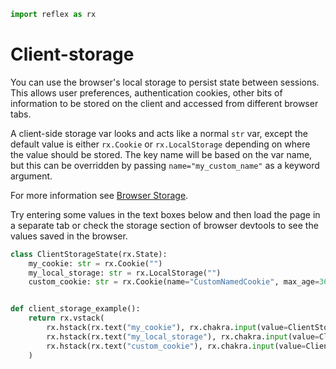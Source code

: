 ```python exec
import reflex as rx
```


# Client-storage

You can use the browser's local storage to persist state between sessions. 
This allows user preferences, authentication cookies, other bits of information
to be stored on the client and accessed from different browser tabs.

A client-side storage var looks and acts like a normal `str` var, except the
default value is either `rx.Cookie` or `rx.LocalStorage` depending on where the
value should be stored.  The key name will be based on the var name, but this
can be overridden by passing `name="my_custom_name"` as a keyword argument.

For more information see [Browser Storage](/docs/api-reference/browser/).

Try entering some values in the text boxes below and then load the page in a separate 
tab or check the storage section of browser devtools to see the values saved in the browser. 

```python demo exec
class ClientStorageState(rx.State):
    my_cookie: str = rx.Cookie("")
    my_local_storage: str = rx.LocalStorage("")
    custom_cookie: str = rx.Cookie(name="CustomNamedCookie", max_age=3600)


def client_storage_example():
    return rx.vstack(
        rx.hstack(rx.text("my_cookie"), rx.chakra.input(value=ClientStorageState.my_cookie, on_change=ClientStorageState.set_my_cookie)),
        rx.hstack(rx.text("my_local_storage"), rx.chakra.input(value=ClientStorageState.my_local_storage, on_change=ClientStorageState.set_my_local_storage)),
        rx.hstack(rx.text("custom_cookie"), rx.chakra.input(value=ClientStorageState.custom_cookie, on_change=ClientStorageState.set_custom_cookie)),
    )
```